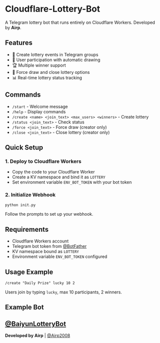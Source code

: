 # Cloudflare-Lottery-Bot

A Telegram lottery bot that runs entirely on Cloudflare Workers. Developed by **Airp**.

## Features

- 🎲 Create lottery events in Telegram groups
- 👥 User participation with automatic drawing
- 🏆 Multiple winner support
- 🔧 Force draw and close lottery options
- 📊 Real-time lottery status tracking

## Commands

- `/start` - Welcome message
- `/help` - Display commands
- `/create <name> <join_text> <max_users> <winners>` - Create lottery
- `/status <join_text>` - Check status
- `/force <join_text>` - Force draw (creator only)
- `/close <join_text>` - Close lottery (creator only)

## Quick Setup

### 1. Deploy to Cloudflare Workers
- Copy the code to your Cloudflare Worker
- Create a KV namespace and bind it as `LOTTERY`
- Set environment variable `ENV_BOT_TOKEN` with your bot token

### 2. Initialize Webhook
```bash
python init.py
```
Follow the prompts to set up your webhook.

## Requirements

- Cloudflare Workers account
- Telegram bot token from [@BotFather](https://t.me/BotFather)
- KV namespace bound as `LOTTERY`
- Environment variable `ENV_BOT_TOKEN` configured

## Usage Example

```
/create "Daily Prize" lucky 10 2
```
Users join by typing `lucky`, max 10 participants, 2 winners.

## Example Bot
[@BaiyunLotteryBot](https://t.me/BaiyunLotteryBot)
---

**Developed by Airp** | [@Airp2008](https://t.me/Airp2008)
